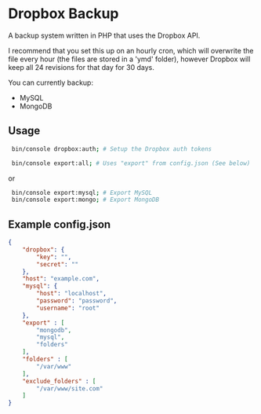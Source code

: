 Dropbox Backup
======

A backup system written in PHP that uses the Dropbox API.

I recommend that you set this up on an hourly cron, which will overwrite the file every hour (the files are stored in a 'ymd' folder), however Dropbox will keep all 24 revisions for that day for 30 days.

You can currently backup:
 - MySQL
 - MongoDB

## Usage
```bash
 bin/console dropbox:auth; # Setup the Dropbox auth tokens
```

```bash
 bin/console export:all; # Uses "export" from config.json (See below)
```

or

```bash
 bin/console export:mysql; # Export MySQL
 bin/console export:mongo; # Export MongoDB
```

## Example config.json
```json
{
    "dropbox": {
        "key": "",
        "secret": ""
    },
    "host": "example.com",
    "mysql": {
        "host": "localhost",
        "password": "password",
        "username": "root"
    },
    "export" : [
        "mongodb",
        "mysql",
        "folders"
    ],
    "folders" : [
        "/var/www"
    ],
    "exclude_folders" : [
        "/var/www/site.com"
    ]
}
```

